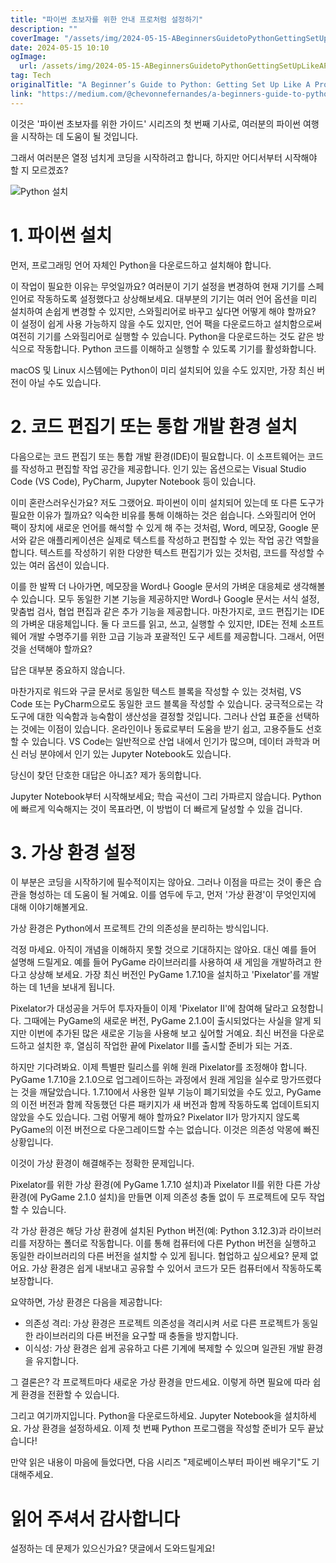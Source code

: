 ```yaml
---
title: "파이썬 초보자를 위한 안내 프로처럼 설정하기"
description: ""
coverImage: "/assets/img/2024-05-15-ABeginnersGuidetoPythonGettingSetUpLikeAPro_0.png"
date: 2024-05-15 10:10
ogImage: 
  url: /assets/img/2024-05-15-ABeginnersGuidetoPythonGettingSetUpLikeAPro_0.png
tag: Tech
originalTitle: "A Beginner’s Guide to Python: Getting Set Up Like A Pro"
link: "https://medium.com/@chevonnefernandes/a-beginners-guide-to-python-getting-set-up-like-a-pro-dd7ab2d5a093"
---
```



이것은 '파이썬 초보자를 위한 가이드' 시리즈의 첫 번째 기사로, 여러분의 파이썬 여행을 시작하는 데 도움이 될 것입니다.

그래서 여러분은 열정 넘치게 코딩을 시작하려고 합니다, 하지만 어디서부터 시작해야 할 지 모르겠죠?

![Python 설치](/assets/img/2024-05-15-ABeginnersGuidetoPythonGettingSetUpLikeAPro_0.png)

# 1. 파이썬 설치



먼저, 프로그래밍 언어 자체인 Python을 다운로드하고 설치해야 합니다.

이 작업이 필요한 이유는 무엇일까요? 여러분이 기기 설정을 변경하여 현재 기기를 스페인어로 작동하도록 설정했다고 상상해보세요. 대부분의 기기는 여러 언어 옵션을 미리 설치하여 손쉽게 변경할 수 있지만, 스와힐리어로 바꾸고 싶다면 어떻게 해야 할까요? 이 설정이 쉽게 사용 가능하지 않을 수도 있지만, 언어 팩을 다운로드하고 설치함으로써 여전히 기기를 스와힐리어로 실행할 수 있습니다. Python을 다운로드하는 것도 같은 방식으로 작동합니다. Python 코드를 이해하고 실행할 수 있도록 기기를 활성화합니다.

macOS 및 Linux 시스템에는 Python이 미리 설치되어 있을 수도 있지만, 가장 최신 버전이 아닐 수도 있습니다.

# 2. 코드 편집기 또는 통합 개발 환경 설치



다음으로는 코드 편집기 또는 통합 개발 환경(IDE)이 필요합니다. 이 소프트웨어는 코드를 작성하고 편집할 작업 공간을 제공합니다. 인기 있는 옵션으로는 Visual Studio Code (VS Code), PyCharm, Jupyter Notebook 등이 있습니다.

이미 혼란스러우신가요? 저도 그랬어요. 파이썬이 이미 설치되어 있는데 또 다른 도구가 필요한 이유가 뭘까요? 익숙한 비유를 통해 이해하는 것은 쉽습니다. 스와힐리어 언어 팩이 장치에 새로운 언어를 해석할 수 있게 해 주는 것처럼, Word, 메모장, Google 문서와 같은 애플리케이션은 실제로 텍스트를 작성하고 편집할 수 있는 작업 공간 역할을 합니다. 텍스트를 작성하기 위한 다양한 텍스트 편집기가 있는 것처럼, 코드를 작성할 수 있는 여러 옵션이 있습니다.

이를 한 발짝 더 나아가면, 메모장을 Word나 Google 문서의 가벼운 대응체로 생각해볼 수 있습니다. 모두 동일한 기본 기능을 제공하지만 Word나 Google 문서는 서식 설정, 맞춤법 검사, 협업 편집과 같은 추가 기능을 제공합니다. 마찬가지로, 코드 편집기는 IDE의 가벼운 대응체입니다. 둘 다 코드를 읽고, 쓰고, 실행할 수 있지만, IDE는 전체 소프트웨어 개발 수명주기를 위한 고급 기능과 포괄적인 도구 세트를 제공합니다. 그래서, 어떤 것을 선택해야 할까요?

답은 대부분 중요하지 않습니다.



마찬가지로 워드와 구글 문서로 동일한 텍스트 블록을 작성할 수 있는 것처럼, VS Code 또는 PyCharm으로도 동일한 코드 블록을 작성할 수 있습니다. 궁극적으로는 각 도구에 대한 익숙함과 능숙함이 생산성을 결정할 것입니다. 그러나 산업 표준을 선택하는 것에는 이점이 있습니다. 온라인이나 동료로부터 도움을 받기 쉽고, 고용주들도 선호할 수 있습니다. VS Code는 일반적으로 산업 내에서 인기가 많으며, 데이터 과학과 머신 러닝 분야에서 인기 있는 Jupyter Notebook도 있습니다.

당신이 찾던 단호한 대답은 아니죠? 제가 동의합니다.

Jupyter Notebook부터 시작해보세요; 학습 곡선이 그리 가파르지 않습니다. Python에 빠르게 익숙해지는 것이 목표라면, 이 방법이 더 빠르게 달성할 수 있을 겁니다.


# 3. 가상 환경 설정




이 부분은 코딩을 시작하기에 필수적이지는 않아요. 그러나 이점을 따르는 것이 좋은 습관을 형성하는 데 도움이 될 거예요. 이를 염두에 두고, 먼저 '가상 환경'이 무엇인지에 대해 이야기해볼게요.

가상 환경은 Python에서 프로젝트 간의 의존성을 분리하는 방식입니다.

걱정 마세요. 아직이 개념을 이해하지 못할 것으로 기대하지는 않아요. 대신 예를 들어 설명해 드릴게요. 예를 들어 PyGame 라이브러리를 사용하여 새 게임을 개발하려고 한다고 상상해 보세요. 가장 최신 버전인 PyGame 1.7.10을 설치하고 'Pixelator'를 개발하는 데 1년을 보내게 됩니다.

Pixelator가 대성공을 거두어 투자자들이 이제 'Pixelator II'에 참여해 달라고 요청합니다. 그때에는 PyGame의 새로운 버전, PyGame 2.1.0이 출시되었다는 사실을 알게 되지만 이번에 추가된 많은 새로운 기능을 사용해 보고 싶어할 거예요. 최신 버전을 다운로드하고 설치한 후, 열심히 작업한 끝에 Pixelator II를 출시할 준비가 되는 거죠.



하지만 기다려봐요. 이제 특별판 릴리스를 위해 원래 Pixelator를 조정해야 합니다. PyGame 1.7.10을 2.1.0으로 업그레이드하는 과정에서 원래 게임을 실수로 망가뜨렸다는 것을 깨달았습니다. 1.7.10에서 사용한 일부 기능이 폐기되었을 수도 있고, PyGame의 이전 버전과 함께 작동했던 다른 패키지가 새 버전과 함께 작동하도록 업데이트되지 않았을 수도 있습니다. 그럼 어떻게 해야 할까요? Pixelator II가 망가지지 않도록 PyGame의 이전 버전으로 다운그레이드할 수는 없습니다. 이것은 의존성 악몽에 빠진 상황입니다.

이것이 가상 환경이 해결해주는 정확한 문제입니다.

Pixelator를 위한 가상 환경(에 PyGame 1.7.10 설치)과 Pixelator II를 위한 다른 가상 환경(에 PyGame 2.1.0 설치)을 만들면 이제 의존성 충돌 없이 두 프로젝트에 모두 작업할 수 있습니다.

각 가상 환경은 해당 가상 환경에 설치된 Python 버전(예: Python 3.12.3)과 라이브러리를 저장하는 폴더로 작동합니다. 이를 통해 컴퓨터에 다른 Python 버전을 실행하고 동일한 라이브러리의 다른 버전을 설치할 수 있게 됩니다. 협업하고 싶으세요? 문제 없어요. 가상 환경은 쉽게 내보내고 공유할 수 있어서 코드가 모든 컴퓨터에서 작동하도록 보장합니다.



요약하면, 가상 환경은 다음을 제공합니다:

- 의존성 격리: 가상 환경은 프로젝트 의존성을 격리시켜 서로 다른 프로젝트가 동일한 라이브러리의 다른 버전을 요구할 때 충돌을 방지합니다.
- 이식성: 가상 환경은 쉽게 공유하고 다른 기계에 복제할 수 있으며 일관된 개발 환경을 유지합니다.

그 결론은? 각 프로젝트마다 새로운 가상 환경을 만드세요. 이렇게 하면 필요에 따라 쉽게 환경을 전환할 수 있습니다.

그리고 여기까지입니다. Python을 다운로드하세요. Jupyter Notebook을 설치하세요. 가상 환경을 설정하세요. 이제 첫 번째 Python 프로그램을 작성할 준비가 모두 끝났습니다!



만약 읽은 내용이 마음에 들었다면, 다음 시리즈 "제로베이스부터 파이썬 배우기"도 기대해주세요.

# 읽어 주셔서 감사합니다

설정하는 데 문제가 있으신가요? 댓글에서 도와드릴게요!